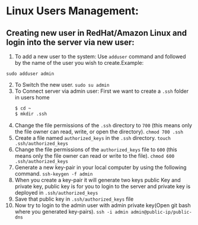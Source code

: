 # Linux Users Management:

## Creating new user in RedHat/Amazon Linux and login into the server via new user:
1. To add a new user to the system: Use `adduser` command and followed by the name of the user you wish to create.Example:
```
sudo adduser admin
```
2. To Switch the new user.
`sudo su admin`
3. To Connect server via admin user:
      First we want to create a `.ssh` folder in users home
      ```sh
      $ cd ~
      $ mkdir .ssh
      ```
4. Change the file permissions of the `.ssh` directory to `700` (this means only the file owner can read, write, or open the directory).
      `chmod 700 .ssh`
5. Create a file named `authorized_keys` in the `.ssh` directory.
`touch .ssh/authorized_keys`
6. Change the file permissions of the `authorized_keys` file to `600` (this means only the file owner can read or write to the file).
`chmod 600 .ssh/authorized_keys`
7. Generate a new key-pair in your local computer by using the following command.
`ssh-keygen -f admin`
8. When you create a key-pair it will generate two keys public Key and private key, public key is for you to login to the server and private key is deployed in `.ssh/authorized_keys`
9. Save that public key in `.ssh/authorized_keys` file
10. Now try to login to the admin user with admin private key(Open git bash where you generated key-pairs).
`ssh -i admin admin@public-ip/public-dns`
